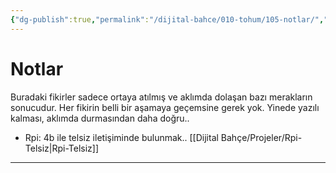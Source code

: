 ```yaml
---
{"dg-publish":true,"permalink":"/dijital-bahce/010-tohum/105-notlar/","title":"Notlar","tags":["tohum","notlar"],"noteIcon":"","created":"2025-03-19T20:58:45.566+03:00","updated":"2025-03-19T20:58:45.566+03:00"}
---
```



# Notlar
Buradaki fikirler sadece ortaya atılmış ve aklımda dolaşan bazı merakların sonucudur. Her fikirin belli bir aşamaya geçemsine gerek yok. Yinede yazılı kalması, aklımda durmasından daha doğru.. 

- Rpi: 4b ile telsiz iletişiminde bulunmak.. [[Dijital Bahçe/Projeler/Rpi-Telsiz\|Rpi-Telsiz]]


---



